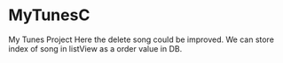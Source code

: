 # MyTunesC
My Tunes Project
Here the delete song could be improved. We can store index of song in listView as a order value in DB. 
